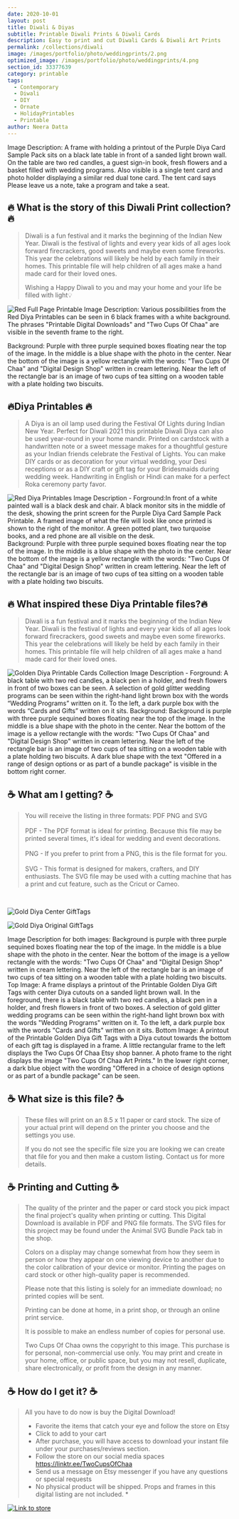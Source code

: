 ```yaml
---
date: 2020-10-01 
layout: post
title: Diwali & Diyas
subtitle: Printable Diwali Prints & Diwali Cards
description: Easy to print and cut Diwali Cards & Diwali Art Prints 
permalink: /collections/diwali
image: /images/portfolio/photo/weddingprints/2.png
optimized_image: /images/portfolio/photo/weddingprints/4.png
section_id: 33377639
category: printable
tags:
  - Contemporary
  - Diwali
  - DIY
  - Ornate
  - HolidayPrintables
  - Printable
author: Neera Datta
---
```

Image Description: A frame with holding a printout of the Purple Diya Card Sample Pack sits on a black late table in front of a sanded light brown wall. On the table are two red candles, a guest sign-in book, fresh flowers and a basket filled with wedding programs. Also visible is a single tent card and photo holder displaying a similar red dual tone card. The tent card says Please leave us a note, take a program and take a seat. 

## 🔥 What is the story of this Diwali Print collection? 🔥
>Diwali is a fun festival and it marks the beginning of the Indian New Year. Diwali is the festival of lights and every year kids of all ages look forward firecrackers, good sweets and maybe even some fireworks. This year the celebrations will likely be held by each family in their homes. This printable file will help children of all ages make a hand made card for their loved ones.
>
>Wishing a Happy Diwali to you and may your home and your life be filled with light💡

![Red Full Page Printable](https://i.etsystatic.com/21226651/r/il/57b9c5/3688852472/il_794xN.3688852472_1flb.jpg)
Image Description: Various possibilities from the Red Diya Printables can be seen in 6 black frames with a white background. The phrases "Printable Digital Downloads" and "Two Cups Of Chaa" are visible in the seventh frame to the right.

Background: Purple with three purple sequined boxes floating near the top of the image. In the middle is a blue shape with the photo in the center. Near the bottom of the image is a yellow rectangle with the words: "Two Cups Of Chaa" and "Digital Design Shop" written in cream lettering. Near the left of the rectangle bar is an image of two cups of tea sitting on a wooden table with a plate holding two biscuits. 


## 🔥Diya Printables 🔥 
>A Diya is an oil lamp used during the Festival Of Lights during Indian New Year. Perfect for Diwali 2021 this printable Diwali Diya can also be used year-round in your home mandir. Printed on cardstock with a handwritten note or a sweet message makes for a thoughtful gesture as your Indian friends celebrate the Festival of Lights. You can make DIY cards or as decoration for your virtual wedding, your Desi receptions or as a DIY craft or gift tag for your Bridesmaids during wedding week. Handwriting in English or Hindi can make for a perfect Roka ceremony party favor.

![Red Diya Printables](https://i.etsystatic.com/21226651/r/il/3ef4ca/3717800401/il_794xN.3717800401_iw5o.jpg)
Image Description - Forground:In front of a white painted wall is a black desk and chair. A black monitor sits in the middle of the desk, showing the print screen for the Purple Diya Card Sample Pack Printable. A framed image of what the file will look like once printed is shown to the right of the monitor. A green potted plant, two turquoise books, and a red phone are all visible on the desk.  
Background: Purple with three purple sequined boxes floating near the top of the image. In the middle is a blue shape with the photo in the center. Near the bottom of the image is a yellow rectangle with the words: "Two Cups Of Chaa" and "Digital Design Shop" written in cream lettering. Near the left of the rectangle bar is an image of two cups of tea sitting on a wooden table with a plate holding two biscuits. 

## 🔥 What inspired these Diya Printable files?🔥
>Diwali is a fun festival and it marks the beginning of the Indian New Year. Diwali is the festival of lights and every year kids of all ages look forward firecrackers, good sweets and maybe even some fireworks. This year the celebrations will likely be held by each family in their homes. This printable file will help children of all ages make a hand made card for their loved ones.



![Golden Diya Printable Cards Collection](https://i.etsystatic.com/21226651/r/il/adc087/3765431635/il_794xN.3765431635_9b1d.jpg)
Image Description - Forground: A black table with two red candles, a black pen in a holder, and fresh flowers in front of two boxes can be seen. A selection of gold glitter wedding programs can be seen within the right-hand light brown box with the words “Wedding Programs” written on it. To the left, a dark purple box with the words “Cards and Gifts” written on it sits.
Background: Background is purple with three purple sequined boxes floating near the top of the image. In the middle is a blue shape with the photo in the center. Near the bottom of the image is a yellow rectangle with the words: "Two Cups Of Chaa" and "Digital Design Shop" written in cream lettering. Near the left of the rectangle bar is an image of two cups of tea sitting on a wooden table with a plate holding two biscuits. A dark blue shape with the text "Offered in a range of design options or as part of a bundle package" is visible in the bottom right corner.


## ☕ What am I getting? ☕
>You will receive the listing in three formats: PDF PNG and SVG
> <br/>
> <br/>
> PDF - The PDF format is ideal for printing. Because this file may be printed several times, it's ideal for wedding and event decorations.
> <br/>
> <br/>
> PNG - If you prefer to print from a PNG, this is the file format for you.
> <br/>
> <br/>
> SVG - This format is designed for makers, crafters, and DIY enthusiasts. The SVG file may be used with a cutting machine that has a print and cut feature, such as the Cricut or Cameo.

<br/>

![Gold Diya Center GiftTags](https://i.etsystatic.com/21226651/r/il/5bb5ba/3765493189/il_794xN.3765493189_m4oa.jpg)

![Gold Diya Original GiftTags](https://i.etsystatic.com/21226651/r/il/773342/3765443979/il_794xN.3765443979_r11d.jpg)

Image Description for both images: Background is purple with three purple sequined boxes floating near the top of the image. In the middle is a blue shape with the photo in the center. Near the bottom of the image is a yellow rectangle with the words: "Two Cups Of Chaa" and "Digital Design Shop" written in cream lettering. Near the left of the rectangle bar is an image of two cups of tea sitting on a wooden table with a plate holding two biscuits. 
Top Image: A frame displays a printout of the Printable Golden Diya Gift Tags with center Diya cutouts on a sanded light brown wall. In the foreground, there is a black table with two red candles, a black pen in a holder, and fresh flowers in front of two boxes. A selection of gold glitter wedding programs can be seen within the right-hand light brown box with the words "Wedding Programs" written on it. To the left, a dark purple box with the words "Cards and Gifts" written on it sits.
Bottom Image: A printout of the Printable Golden Diya Gift Tags with a Diya cutout towards the bottom of each gift tag is displayed in a frame. A little rectangular frame to the left displays the Two Cups Of Chaa Etsy shop banner. A photo frame to the right displays the image "Two Cups Of Chaa Art Prints." In the lower right corner, a dark blue object with the wording "Offered in a choice of design options or as part of a bundle package" can be seen.



## ☕ What size is this file? ☕
>These files will print on an 8.5 x 11 paper or card stock. The size of your actual print will depend on the printer you choose and the 
>settings you use.
>
>If you do not see the specific file size you are looking we can create that file for you and then make a custom listing. 
>Contact us for more details.

## ☕ Printing and Cutting ☕
>The quality of the printer and the paper or card stock you pick impact the final project's quality when printing or cutting. This Digital Download is available in PDF and PNG file formats. The SVG files for this project may be found under the Animal SVG Bundle Pack
>tab in the shop.
>
>Colors on a display may change somewhat from how they seem in person or how they appear on one viewing device to another due to the color calibration of your device or monitor. Printing the pages on card stock or other high-quality paper is recommended.
>
>Please note that this listing is solely for an immediate download; no printed copies will be sent.
>
>Printing can be done at home, in a print shop, or through an online print service.
>
>It is possible to make an endless number of copies for personal use. 
>
>Two Cups Of Chaa owns the copyright to this image. This purchase is for personal, non-commercial use only. You may print and create in your home, 
>office, or public space, but you may not resell, duplicate, share electronically, or profit from the design in any manner.

## ☕ How do I get it? ☕
>All you have to do now is buy the Digital Download!
>* Favorite the items that catch your eye and follow the store on Etsy
>* Click to add to your cart
>* After purchase, you will have access to download your instant file under your purchases/reviews section. 
>* Follow the store on our social media spaces https://linktr.ee/TwoCupsOfChaa
>* Send us a message on Etsy messenger if you have any questions or special requests 
>* No physical product will be shipped. Props and frames in this digital listing are not included. *



[![Link to store](\images\portfolio\photo\printables.png)](https://www.etsy.com/shop/TwoCupsOfChaa?ref=simple-shop-header-name&listing_id=1099857750&section_id=37228866)